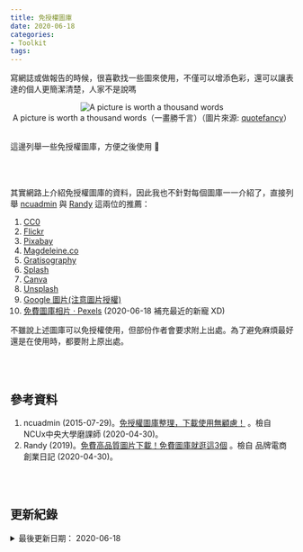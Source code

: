 ```yaml
---
title: 免授權圖庫
date: 2020-06-18
categories:
- Toolkit
tags:
--- 
```


寫網誌或做報告的時候，很喜歡找一些圖來使用，不僅可以增添色彩，還可以讓表達的個人更簡潔清楚，人家不是說嗎
   
<center> <img src="https://i.imgur.com/XHfOXq8.jpg" alt="A picture is worth a thousand words"></center>
<center class="imgtext">A picture is worth a thousand words（一畫勝千言）（圖片來源: <a href="https://quotefancy.com/quote/1647576/Ben-Shneiderman-A-picture-is-worth-a-thousand-words-An-interface-is-worth-a-thousand" class="imgtext">quotefancy</a>）</center>
<br>
    
這邊列舉一些免授權圖庫，方便之後使用 :heart_decoration: 

<!--more-->
<br><br> 

其實網路上介紹免授權圖庫的資料，因此我也不針對每個圖庫一一介紹了，直接列舉 [ncuadmin](http://ncux.ncu.edu.tw/?p=389) 與 [Randy](https://www.randy24.com/blog/free-picture-download-webstie/) 這兩位的推薦：

1. [CC0](http://cc0.wfublog.com/)
2. [Flickr](https://www.flickr.com/)
3. [Pixabay](https://pixabay.com/)
4. [Magdeleine.co](http://magdeleine.co/)
5. [Gratisography](http://www.gratisography.com/)
6. [Splash](https://unsplash.com/)
7. [Canva](https://designschool.canva.com/blog/free-stock-photos/)
8. [Unsplash](https://unsplash.com/)
9. [Google 圖片(注意圖片授權)](https://www.google.com.tw/imghp?hl=zh-TW)
10. [免費圖庫相片 · Pexels](https://www.pexels.com/zh-tw/) (2020-06-18 補充最近的新寵 XD)

不雖說上述圖庫可以免授權使用，但部份作者會要求附上出處。為了避免麻煩最好還是在使用時，都要附上原出處。

<br><br> 

## 參考資料 
1. ncuadmin (2015-07-29)。[免授權圖庫整理，下載使用無顧慮！](http://ncux.ncu.edu.tw/?p=389) 。檢自  NCUx中央大學磨課師 (2020-04-30)。
2. Randy (2019)。[免費高品質圖片下載！免費圖庫就逛這3個](https://www.randy24.com/blog/free-picture-download-webstie/) 。檢自 品牌電商創業日記 (2020-04-30)。

<br><br> 

## 更新紀錄
<details>
  <summary>最後更新日期： 2020-06-18</summary>
  <ul class="timestamp">
      <li>2020-06-18 更新</li>
    　<li>2020-05-26 發布</li>
    　<li>2020-04-30 完稿</li>
  </ul>
</details>
